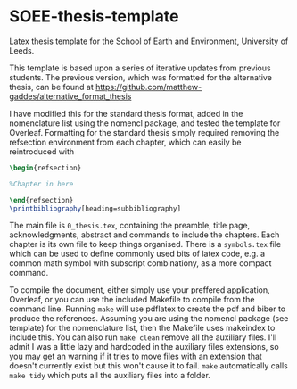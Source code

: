 # SOEE-thesis-template
Latex thesis template for the School of Earth and Environment, University of Leeds.


This template is based upon a series of iterative updates from previous students. The previous version, which was formatted for the alternative thesis, can be found at https://github.com/matthew-gaddes/alternative_format_thesis

I have modified this for the standard thesis format, added in the nomenclature list using the nomencl package, and tested the template for Overleaf. Formatting for the standard thesis simply required removing the refsection environment from each chapter, which can easily be reintroduced with

```latex
\begin{refsection}

%Chapter in here

\end{refsection}
\printbibliography[heading=subbibliography]
```


The main file is `0_thesis.tex`, containing the preamble, title page, acknowledgments, abstract and commands to include the chapters. Each chapter is its own file to keep things organised. There is a `symbols.tex` file which can be used to define commonly used bits of latex code, e.g. a common math symbol with subscript combinationy, as a more compact command.


To compile the document, either simply use your preffered application, Overleaf, or you can use the included Makefile to compile from the command line. Running `make` will use pdflatex to create the pdf and biber to produce the references. Assuming you are using the nomencl package (see template) for the nomenclature list, then the Makefile uses makeindex to include this. You can also run `make clean` remove all the auxiliary files. I'll admit I was a little lazy and hardcoded in the auxiliary files extensions, so you may get an warning if it tries to move files with an extension that doesn't currently exist but this won't cause it to fail. `make` automatically calls `make tidy` which puts all the auxiliary files into a folder.
